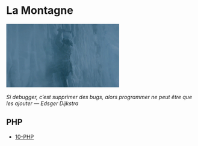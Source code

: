 # La Montagne

![grimper](grimper.gif)

*Si debugger, c’est supprimer des bugs, alors programmer ne peut être que les ajouter — Edsger Dijkstra*

## PHP

- [10-PHP](./10.PHP-fundamentals)

